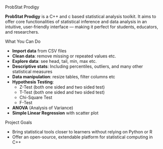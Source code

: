 ProbStat Prodigy

**ProbStat Prodigy** is a C++ and c based statistical analysis toolkit. It aims to offer core functionalities of statistical inference and data analysis in an intuitive, user-friendly interface — 
making it perfect for students, educators, and researchers.


What You Can Do
- **Import data** from CSV files  
- **Clean data**: remove missing or repeated values etc.  
- **Explore data**: see head, tail, min, max etc. 
- **Descriptive stats**: Including percentiles, outliers, and many other statistical measures
- **Data manipulation**: resize tables, filter columns etc
- **Hypothesis Testing**:  
  - Z-Test  (both one sided and two sided test)
  - T-Test (both one sided and two sided test)
  - Chi-Square Test  
  - F-Test
- **ANOVA** (Analysis of Variance)  
- **Simple Linear Regression** with scatter plot

Project Goals
- Bring statistical tools closer to learners without relying on Python or R
- Offer an open-source, extendable platform for statistical computing in C++
